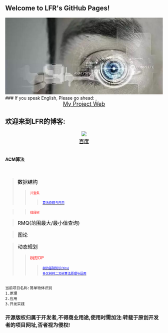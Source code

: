 ## Welcome to LFR's GitHub Pages!
<center> <img src="https://github.com/HackerLFR/Machine-Visual/raw/master/2015031561739629.gif"> </center>
### If you speak English, Please go ahead:
<a href="https://github.com/HackerLFR/Machine-Visual">  <center> <font size="4">My Project Web</font> </center></a>

## 欢迎来到LFR的博客:
<center> <img src="http://www.baidu.com/img/bdlogo.gif"> </center>
<a href="http://www.baidu.com"><center> <font size="3"> 百度</font> </center></a> <br> 

#### ACM算法
<br/>

> <font color="#000000" size="3">数据结构</font>
>> <font color="#ff0f0f" size="1">并查集</font>
>>> <a href="https://github.com/HackerLFR/Machine-Visual/raw/master/ACM算法原理与程序模板/Data Structure/Union-Find Sets/算法原理与应用(加模板代码)"> <font color="#0000ff" size="1"> 算法原理与应用</font> </a> <br/>

>> <font color="#ff0f0f" size="1">线段树</font>

> <font color="#000000" size="3">RMQ(范围最大/最小值查询)</font> <br/>


> <font color="#000000" size="3">图论</font> <br/>

> <font color="#000000" size="3">动态规划</font>
>> <font color="#ff0f0f" size="2">树形DP</font>
>>> <a href="https://github.com/HackerLFR/Machine-Visual/raw/master/ACM算法原理与程序模板/树形DP/树的基础知识"> <font color="#0000ff" size="1"> 树的基础知识(Yes)</font> </a> <br/>
>>> <a href="https://github.com/HackerLFR/Machine-Visual/raw/master/ACM算法原理与程序模板/树形DP/多叉转二叉/多叉树转二叉树算法原理与运用"> <font color="#0000ff" size="1"> 多叉树转二叉树算法原理与运用</font> </a>



```markdown

当前项目名称:简单物体识别
1.原理
2.应用
3.开发实践
```
### 开源版权归属于开发者,不得商业用途,使用时需加注:转载于原创开发者的项目网址,否者视为侵权!
